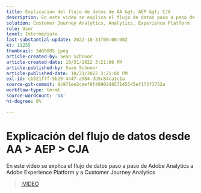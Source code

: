 ```yaml
---
title: Explicación del flujo de datos de AA &gt; AEP &gt; CJA
description: En este vídeo se explica el flujo de datos paso a paso de Adobe Analytics a Adobe Experience Platform y a Customer Journey Analytics
solution: Customer Journey Analytics, Analytics, Experience Platform
role: User
level: Intermediate
last-substantial-update: 2022-10-31T00:00:00Z
kt: 11255
thumbnail: 3409885.jpeg
article-created-by: Sean Schnoor
article-created-date: 10/31/2022 3:21:00 PM
article-published-by: Sean Schnoor
article-published-date: 10/31/2022 3:21:00 PM
exl-id: cb321f7f-5b29-4447-a984-db5c84ca1c1a
source-git-commit: 9c971ee2ceef8f48902d857145545ef173f3752a
workflow-type: tm+mt
source-wordcount: '54'
ht-degree: 0%

---
```


# Explicación del flujo de datos desde AA > AEP > CJA

En este vídeo se explica el flujo de datos paso a paso de Adobe Analytics a Adobe Experience Platform y a Customer Journey Analytics

>[!VIDEO](https://video.tv.adobe.com/v/3409885/?quality=12&learn=on)
